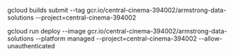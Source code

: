 gcloud builds submit --tag gcr.io/central-cinema-394002/armstrong-data-solutions --project=central-cinema-394002

gcloud run deploy --image gcr.io/central-cinema-394002/armstrong-data-solutions --platform managed --project=central-cinema-394002 --allow-unauthenticated
